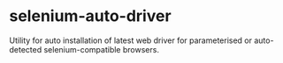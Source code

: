 # selenium-auto-driver
Utility for auto installation of latest web driver for parameterised or auto-detected selenium-compatible browsers.
